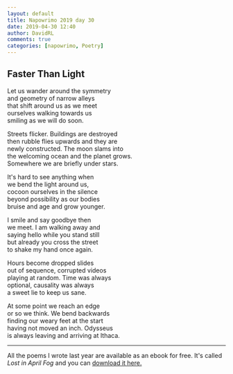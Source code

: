 ```yaml
---  
layout: default  
title: Napowrimo 2019 day 30  
date: 2019-04-30 12:40  
author: DavidRL  
comments: true  
categories: [napowrimo, Poetry]  
---  
```

<!-- wp:heading -->  
<h2>Faster Than Light</h2>  
<!-- /wp:heading -->  

<!-- wp:paragraph -->  
<p>Let us wander around the symmetry<br /> and geometry of narrow alleys<br /> that shift around us as we meet<br /> ourselves walking towards us<br /> smiling as we will do soon.</p>  
<!-- /wp:paragraph -->  

<!-- wp:paragraph -->  
<p>Streets flicker. Buildings are destroyed<br />  
then rubble flies upwards and they are<br />  
newly constructed. The moon slams into<br />  
the welcoming ocean and the planet grows.<br />  
Somewhere we are briefly under stars.</p>  
<!-- /wp:paragraph -->  

<!-- wp:paragraph -->  
<p>It's hard to see anything when<br />  
we bend the light around us,<br />  
cocoon ourselves in the silence<br />  
beyond possibility as our bodies<br />  
bruise and age and grow younger.</p>  
<!-- /wp:paragraph -->  

<!-- wp:paragraph -->  
<p>I smile and say goodbye then<br />  
we meet. I am walking away and <br />  
saying hello while you stand still<br />  
but already you cross the street<br />  
to shake my hand once again.</p>  
<!-- /wp:paragraph -->  

<!-- wp:paragraph -->  
<p>Hours become dropped slides<br />  
out of sequence, corrupted videos<br />  
playing at random. Time was always<br />  
optional, causality was always<br />  
a sweet lie to keep us sane.</p>  
<!-- /wp:paragraph -->  

<!-- wp:paragraph -->  
<p>At some point we reach an edge<br />  
or so we think. We bend backwards<br />  
finding our weary feet at the start<br />  
having not moved an inch. Odysseus<br />  
is always leaving and arriving at Ithaca.</p>  
<!-- /wp:paragraph -->  
<hr>
<p>All the poems I wrote last year are available as an ebook for free. It's called <em>Lost in April Fog </em>and you can <a href="/aprilfog/">download it here. </a></p>  
